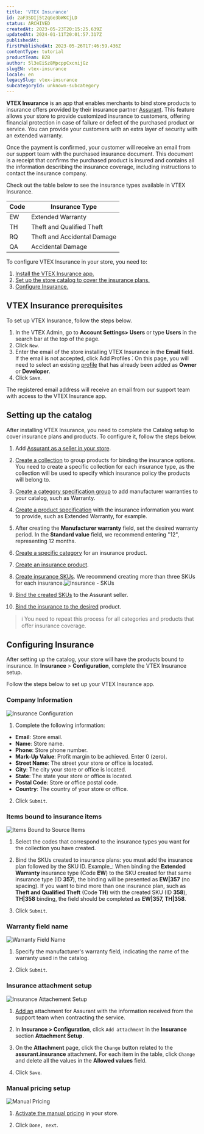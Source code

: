 ```yaml
---
title: 'VTEX Insurance'
id: 2aF3SDIj5t2qGe3bWKCjLD
status: ARCHIVED
createdAt: 2023-05-23T20:15:25.639Z
updatedAt: 2024-01-11T20:01:57.317Z
publishedAt: 
firstPublishedAt: 2023-05-26T17:46:59.436Z
contentType: tutorial
productTeam: B2B
author: 5l3eEiSz8MpcppCxcnijGz
slugEN: vtex-insurance
locale: en
legacySlug: vtex-insurance
subcategoryId: unknown-subcategory
---
```


**VTEX Insurance** is an app that enables merchants to bind store products to insurance offers provided by their insurance partner [Assurant](https://www.assurant.com.br/). This feature allows your store to provide customized insurance to customers, offering financial protection in case of failure or defect of the purchased product or service. You can provide your customers with an extra layer of security with an extended warranty.

Once the payment is confirmed, your customer will receive an email from our support team with the purchased insurance document. This document is a receipt that confirms the purchased product is insured and contains all the information describing the insurance coverage, including instructions to contact the insurance company.

Check out the table below to see the insurance types available in VTEX Insurance.

Code   | Insurance Type
--------- | ------
EW | Extended Warranty
TH | Theft and Qualified Theft
RQ | Theft and Accidental Damage
QA | Accidental Damage

To configure VTEX Insurance in your store, you need to:

1. <a href="#vtex-insurance-prerequisites">Install the VTEX Insurance app.</a>
2. <a href="#setting-up-the-catalog">Set up the store catalog to cover the insurance plans.</a>
3. <a href="#configuring-insurance">Configure Insurance.</a>

## VTEX Insurance prerequisites
To set up VTEX Insurance, follow the steps below.

1. In the VTEX Admin, go to **Account Settings> Users** or type **Users** in the search bar at the top of the page.
2. Click `New`.
3. Enter the email of the store installing VTEX Insurance in the **Email** field. If the email is not accepted, click  ́Add Profiles ́. On this page, you will need to select an existing [profile](https://help.vtex.com/en/tutorial/roles--7HKK5Uau2H6wxE1rH5oRbc) that has already been added as **Owner** or **Developer**.
4.  Click `Save`.

The registered email address will receive an email from our support team with access to the VTEX Insurance app.

## Setting up the catalog
After installing VTEX Insurance, you need to complete the Catalog setup to cover insurance plans and products. To configure it, follow the steps below.

1. Add [Assurant as a seller in your store](https://help.vtex.com/en/tutorial/adding-a-seller--tutorials_392).

2. [Create a collection](https://help.vtex.com/en/tutorial/creating-collections-beta--yJBHqNMViOAnnnq4fyOye) to group products for binding the insurance options. You need to create a specific collection for each insurance type, as the collection will be used to specify which insurance policy the products will belong to.

3. [Create a category specification group](https://help.vtex.com/en/tutorial/creating-a-specification-group-in-a-category--tutorials_246) to add manufacturer warranties to your catalog, such as Warranty.

4. [Create a product specification](https://help.vtex.com/en/tutorial/adding-specifications-or-product-fields--tutorials_106) with the insurance information you want to provide, such as Extended Warranty, for example.

5. After creating the **Manufacturer warranty** field, set the desired warranty period. In the **Standard value** field, we recommend entering "12", representing 12 months.

6. [Create a specific category](https://help.vtex.com/en/tracks/catalog-101--5AF0XfnjfWeopIFBgs3LIQ/3UYjVS03JbleGPh0Ckpic1) for an insurance product.

7. [Create an insurance product](https://help.vtex.com/en/tutorial/products-and-skus-beta--2ig7TmROlirWirZjFWZ3By).

8. [Create insurance SKUs](https://help.vtex.com/en/tutorial/sku-registration-fields--21DDItuEQc6mseiW8EakcY). We recommend creating more than three SKUs for each insurance.![Insurance - SKUs](https://raw.githubusercontent.com/vtexdocs/help-center-content/refs/heads/main/docs/en/tutorials/Untitled%20category/Untitled%20subcategory/vtex-insurance_1.png)

9. [Bind the created SKUs](https://help.vtex.com/en/tutorial/sku-bindings--1SmrVgNwjJX17hdqwLa0TX) to the Assurant seller.

10. [Bind the insurance to the desired](https://help.vtex.com/en/tutorial/adding-specifications-or-product-fields--tutorials_106) product.

>ℹ️ You need to repeat this process for all categories and products that offer insurance coverage.

## Configuring Insurance
After setting up the catalog, your store will have the products bound to insurance. In **Insurance** > **Configuration**, complete the VTEX Insurance setup.

Follow the steps below to set up your VTEX Insurance app.

### Company Information
![Insurance Configuration](https://raw.githubusercontent.com/vtexdocs/help-center-content/refs/heads/main/docs/en/tutorials/Untitled%20category/Untitled%20subcategory/vtex-insurance_2.png)
1. Complete the following information:
- **Email**: Store email.
- **Name**: Store name.
- **Phone**: Store phone number.
- **Mark-Up Value**: Profit margin to be achieved. Enter 0 (zero).
- **Street Name**: The street your store or office is located.
- **City**: The city your store or office is located.
- **State**: The state your store or office is located.
- **Postal Code**: Store or office postal code.
- **Country**: The country of your store or office.
2. Click `Submit`.

### Items bound to insurance items

![Items Bound to Source Items](https://raw.githubusercontent.com/vtexdocs/help-center-content/refs/heads/main/docs/en/tutorials/Untitled%20category/Untitled%20subcategory/vtex-insurance_3.png)

1. Select the codes that correspond to the insurance types you want for the collection you have created.

2. Bind the SKUs created to insurance plans: you must add the insurance plan followed by the SKU ID. Example_: When binding the **Extended Warranty** insurance type (Code **EW**) to the SKU created for that same insurance type (ID **357**), the binding will be presented as **EW|357** (no spacing).
If you want to bind more than one insurance plan, such as **Theft and Qualified Theft** (Code **TH**) with the created SKU (ID **358**), **TH|358** binding, the field should be completed as **EW|357, TH|358**.
3. Click `Submit`.

### Warranty field name

![Warranty Field Name](https://raw.githubusercontent.com/vtexdocs/help-center-content/refs/heads/main/docs/en/tutorials/Untitled%20category/Untitled%20subcategory/vtex-insurance_4.png)

1.  Specify the manufacturer's warranty field, indicating the name of the warranty used in the catalog.

2.  Click `Submit`.

### Insurance attachment setup
![Insurance Attachement Setup](https://raw.githubusercontent.com/vtexdocs/help-center-content/refs/heads/main/docs/en/tutorials/Untitled%20category/Untitled%20subcategory/vtex-insurance_5.png)

1. [Add an](https://help.vtex.com/en/tutorial/adding-an-attachment--7zHMUpuoQE4cAskqEUWScU) attachment for Assurant with the information received from the support team when contracting the service.

2. In **Insurance > Configuration**, click `Add attachment` in the **Insurance** section **Attachment Setup**.

3. On the **Attachment** page, click the `Change` button related to the **assurant.insurance** attachment. For each item in the table, click `Change` and delete all the values in the **Allowed values** field.

4. Click `Save`.

### Manual pricing setup
![Manual Pricing](https://raw.githubusercontent.com/vtexdocs/help-center-content/refs/heads/main/docs/en/tutorials/Untitled%20category/Untitled%20subcategory/vtex-insurance_6.png)

1. [Activate the manual pricing](https://help.vtex.com/en/tutorial/change-the-price-of-an-item-in-the-shopping-cart--7Cd37aCAmtL1qmoZJJvjNf) in your store.

2. Click `Done, next`.
